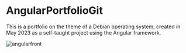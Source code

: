 # AngularPortfolioGit

This is a portfolio on the theme of a Debian operating system, created in May 2023 as a self-taught project using the Angular framework.

![angularfront](https://user-images.githubusercontent.com/108392457/235457193-722f6d3f-96e5-4276-8bc9-93a104fb6540.png)
